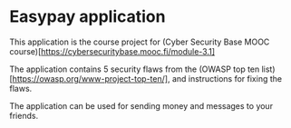 # Easypay application

This application is the course project for (Cyber Security Base MOOC course)[https://cybersecuritybase.mooc.fi/module-3.1]

The application contains 5 security flaws from the (OWASP top ten list)[https://owasp.org/www-project-top-ten/], and instructions for fixing the flaws.

The application can be used for sending money and messages to your friends.